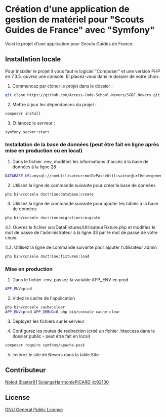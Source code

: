 # Création d'une application de gestion de matériel pour "Scouts Guides de France" avec "Symfony"

Voici le projet d'une application pour Scouts Guides de France.


## Installation locale

Pour installer le projet il vous faut le logiciel "Composer" et une version PHP en 7.3.5. ouvrez une console. Et placez-vous dans le dossier de votre choix.

1. Commencez par cloner le projet dans le dossier :
```bash
git clone https://github.com/Access-Code-School-Nevers/SGDF_Nevers.git
```
2. Mettre à jour les dépendances du projet :
```bash
composer install
```

3. Et lancez le serveur :
```bash
symfony server:start
```


### Installation de la base de données (peut être fait en ligne après mise en production ou en local)
1. Dans le fichier .env, modifiez les informations d'accès à la base de données à la ligne 28
```bash
DATABASE_URL=mysql://nomUtilisateur:motDePasseUtilisateur@urlHebergement/nomDeLaBase
```

2. Utilisez la ligne de commande suivante pour créer la base de données
```bash
php bin/console doctrine:database:create
```

3. Utilisez la ligne de commande suivante pour ajouter les tables à la base de données
```bash
php bin/console doctrine:migrations:migrate
```

4.1. Ouvrez le fichier src/DataFixtures/UtilisateurFixture.php et modifiez le mot de passe de l'administrateur à la ligne 33 par le mot de passe de votre choix.

4.2. Utilisez la ligne de commande suivante pour ajouter l'utilisateur admin
```bash
php bin/console doctrine:fixtures:load
```



### Mise en production

1. Dans le fichier .env, passez la variable APP_ENV en prod
```bash
APP_ENV=prod
```

2. Videz le cache de l'application
```bash
php bin/console cache:clear
APP_ENV=prod APP_DEBUG=0 php bin/console cache:clear
```

3. Déployez les fichiers sur le serveur

4. Configurez les routes de redirection (créé un fichier .htaccess dans le dossier public - peut être fait en local)
```bash
composer require symfony/apache-pack
```

5. Insérez le site de Nevers dans la table Site


## Contributeur

[Noled](https://github.com/Noled)
[Blaster91](https://github.com/Blaster91)
[SolangeHarmoniePICARD](https://github.com/SolangeHarmoniePICARD)
[jlc92130](https://github.com/jlc92130)


## License
[GNU General Public License](https://github.com/Access-Code-School-Nevers/SGDF_Nevers/blob/master/LICENSE)
